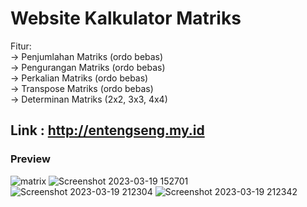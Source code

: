 # Website Kalkulator Matriks

Fitur:<br>
-> Penjumlahan Matriks (ordo bebas)<br>
-> Pengurangan Matriks (ordo bebas)<br>
-> Perkalian Matriks (ordo bebas)<br>
-> Transpose Matriks (ordo bebas)<br>
-> Determinan Matriks (2x2, 3x3, 4x4)<br>

## Link : http://entengseng.my.id

### Preview
![matrix](https://user-images.githubusercontent.com/96031557/227986359-6b51efe0-09d6-40cc-9b85-097871b15481.png)
![Screenshot 2023-03-19 152701](https://user-images.githubusercontent.com/96031557/226182362-703d9a70-2db3-4123-b76a-1c8ca1c04bde.png)
![Screenshot 2023-03-19 212304](https://user-images.githubusercontent.com/96031557/226182480-38a216e0-3ab4-4286-9c26-c315c075c0fe.png)
![Screenshot 2023-03-19 212342](https://user-images.githubusercontent.com/96031557/226182484-1f4cc97e-7372-49cd-9ec7-8ace82e64e1e.png)

